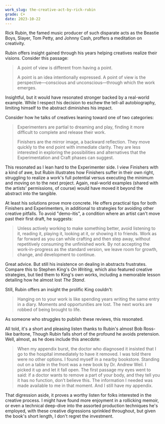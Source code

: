 ```yaml
---
work_slug: the-creative-act-by-rick-rubin
grade: C+
date: 2023-10-22
---
```


Rick Rubin, the famed music producer of such disparate acts as the Beastie Boys, Slayer, Tom Petty, and Johnny Cash, proffers a meditation on creativity.

<!-- end-->

Rubin offers insight gained through his years helping creatives realize their visions. Consider this passage:

> A point of view is different from having a point.
>
> A point is an idea intentionally expressed. A point of view is the perspective—conscious and unconscious—through which the work emerges.

Insightful, but it would have resonated stronger backed by a real-world example. While I respect his decision to eschew the tell-all autobiography, limiting himself to the abstract diminishes his impact.

Consider how he talks of creatives leaning toward one of two categories:

> Experimenters are partial to dreaming and play, finding it more difficult to complete and release their work.
>
> Finishers are the mirror image, a backward reflection. They move quickly to the end point with immediate clarity. They are less interested in exploring the possibilities and alternatives that the Experimentation and Craft phases can suggest.

This resonated as I lean hard to the Experimenter side. I view Finishers with a kind of awe, but Rubin illustrates how Finishers suffer in their own right, struggling to realize a work's full potential versus executing the minimum and moving on to the next project. Again, real-world examples (shared with the artists' permissions, of course) would have moved it beyond the abstract into the tangible.

At least his solutions prove more concrete. He offers practical tips for both Finishers and Experimenters, in additional to strategies for avoiding other creative pitfalls. To avoid "demo-itis", a condition where an artist can't move past their first draft, he suggests:

> Unless actively working to make something better, avoid listening to it, reading it, playing it, looking at it, or showing it to friends. Work as far forward as you can while crafting and then step away, without repetitively consuming the unfinished work. By not accepting the work-in-progress as the standard version, we leave room for growth, change, and development to continue.

Great advice. But still his insistence on dealing in abstracts frustrates. Compare this to <span data-work-slug="on-writing-by-stephen-king">Stephen King's _On Writing_</span>, which also featured creative strategies, but tied them to King's own works, including a memorable lesson detailing how he almost lost <span data-work-slug="the-stand-by-stephen-king">_The Stand_</span>.

Still, Rubin offers an insight the prolific King couldn't:

> Hanging on to your work is like spending years writing the same entry in a diary. Moments and opportunities are lost. The next works are robbed of being brought to life.

As someone who struggles to publish these reviews, this resonated.

All told, it's a short and pleasing listen thanks to Rubin's almost Bob Ross-like baritone, Though Rubin falls short of the profound he avoids pretension. Well, almost, as he does include this anecdote:

> When my appendix burst, the doctor who diagnosed it insisted that I go to the hospital immediately to have it removed. I was told there were no other options. I found myself in a nearby bookstore. Standing out on a table in the front was a new book by Dr. Andrew Weil. I picked it up and let it fall open. The first passage my eyes went to said: if a doctor wants to remove a part of your body, and they tell you it has no function, don’t believe this. The information I needed was made available to me in that moment. And I still have my appendix.

That digression aside, it proves a worthy listen for folks interested in the creative process. I might have found more enjoyment in a rollicking memoir, or even a technical deep-dive into the assorted production techniques he's employed, with these creative digressions sprinkled throughout, but given the book's short length, I don't regret the investment.
